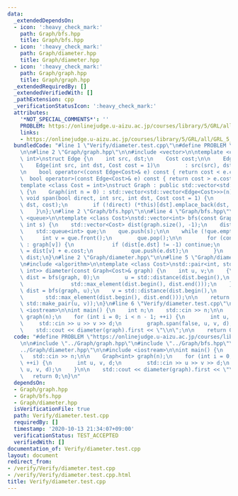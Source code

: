 ```yaml
---
data:
  _extendedDependsOn:
  - icon: ':heavy_check_mark:'
    path: Graph/bfs.hpp
    title: Graph/bfs.hpp
  - icon: ':heavy_check_mark:'
    path: Graph/diameter.hpp
    title: Graph/diameter.hpp
  - icon: ':heavy_check_mark:'
    path: Graph/graph.hpp
    title: Graph/graph.hpp
  _extendedRequiredBy: []
  _extendedVerifiedWith: []
  _pathExtension: cpp
  _verificationStatusIcon: ':heavy_check_mark:'
  attributes:
    '*NOT_SPECIAL_COMMENTS*': ''
    PROBLEM: https://onlinejudge.u-aizu.ac.jp/courses/library/5/GRL/all/GRL_5_A
    links:
    - https://onlinejudge.u-aizu.ac.jp/courses/library/5/GRL/all/GRL_5_A
  bundledCode: "#line 1 \"Verify/diameter.test.cpp\"\n#define PROBLEM \"https://onlinejudge.u-aizu.ac.jp/courses/library/5/GRL/all/GRL_5_A\"\
    \n\n#line 2 \"Graph/graph.hpp\"\n\n#include <vector>\n\ntemplate <class Cost =\
    \ int>\nstruct Edge {\n    int src, dst;\n    Cost cost;\n\n    Edge() = default;\n\
    \    Edge(int src, int dst, Cost cost = 1)\n        : src(src), dst(dst), cost(cost){};\n\
    \n    bool operator<(const Edge<Cost>& e) const { return cost < e.cost; }\n  \
    \  bool operator>(const Edge<Cost>& e) const { return cost > e.cost; }\n};\n\n\
    template <class Cost = int>\nstruct Graph : public std::vector<std::vector<Edge<Cost>>>\
    \ {\n    Graph(int n = 0) : std::vector<std::vector<Edge<Cost>>>(n) {}\n\n   \
    \ void span(bool direct, int src, int dst, Cost cost = 1) {\n        (*this)[src].emplace_back(src,\
    \ dst, cost);\n        if (!direct) (*this)[dst].emplace_back(dst, src, cost);\n\
    \    }\n};\n#line 2 \"Graph/bfs.hpp\"\n\n#line 4 \"Graph/bfs.hpp\"\n\n#include\
    \ <queue>\n\ntemplate <class Cost>\nstd::vector<int> bfs(const Graph<Cost>& graph,\
    \ int s) {\n    std::vector<Cost> dist(graph.size(), -1);\n    dist[s] = 0;\n\
    \    std::queue<int> que;\n    que.push(s);\n\n    while (!que.empty()) {\n  \
    \      int v = que.front();\n        que.pop();\n\n        for (const auto& e\
    \ : graph[v]) {\n            if (dist[e.dst] != -1) continue;\n            dist[e.dst]\
    \ = dist[v] + e.cost;\n            que.push(e.dst);\n        }\n    }\n\n    return\
    \ dist;\n}\n#line 2 \"Graph/diameter.hpp\"\n\n#line 5 \"Graph/diameter.hpp\"\n\
    \n#include <algorithm>\n\ntemplate <class Cost>\nstd::pair<int, std::pair<int,\
    \ int>> diameter(const Graph<Cost>& graph) {\n    int u, v;\n    {\n        auto\
    \ dist = bfs(graph, 0);\n        u = std::distance(dist.begin(),\n           \
    \               std::max_element(dist.begin(), dist.end()));\n    }\n\n    auto\
    \ dist = bfs(graph, u);\n    v = std::distance(dist.begin(),\n               \
    \       std::max_element(dist.begin(), dist.end()));\n\n    return std::make_pair(dist[v],\
    \ std::make_pair(u, v));\n}\n#line 6 \"Verify/diameter.test.cpp\"\n\n#include\
    \ <iostream>\n\nint main() {\n    int n;\n    std::cin >> n;\n\n    Graph<int>\
    \ graph(n);\n    for (int i = 0; i < n - 1; ++i) {\n        int u, v, d;\n   \
    \     std::cin >> u >> v >> d;\n        graph.span(false, u, v, d);\n    }\n\n\
    \    std::cout << diameter(graph).first << \"\\n\";\n\n    return 0;\n}\n"
  code: "#define PROBLEM \"https://onlinejudge.u-aizu.ac.jp/courses/library/5/GRL/all/GRL_5_A\"\
    \n\n#include \"../Graph/graph.hpp\"\n#include \"../Graph/bfs.hpp\"\n#include \"\
    ../Graph/diameter.hpp\"\n\n#include <iostream>\n\nint main() {\n    int n;\n \
    \   std::cin >> n;\n\n    Graph<int> graph(n);\n    for (int i = 0; i < n - 1;\
    \ ++i) {\n        int u, v, d;\n        std::cin >> u >> v >> d;\n        graph.span(false,\
    \ u, v, d);\n    }\n\n    std::cout << diameter(graph).first << \"\\n\";\n\n \
    \   return 0;\n}\n"
  dependsOn:
  - Graph/graph.hpp
  - Graph/bfs.hpp
  - Graph/diameter.hpp
  isVerificationFile: true
  path: Verify/diameter.test.cpp
  requiredBy: []
  timestamp: '2020-10-13 21:34:07+09:00'
  verificationStatus: TEST_ACCEPTED
  verifiedWith: []
documentation_of: Verify/diameter.test.cpp
layout: document
redirect_from:
- /verify/Verify/diameter.test.cpp
- /verify/Verify/diameter.test.cpp.html
title: Verify/diameter.test.cpp
---
```

